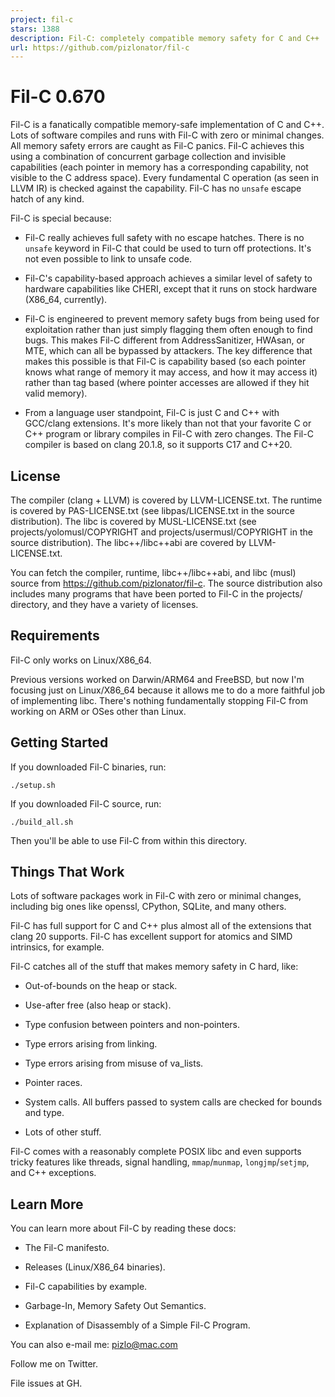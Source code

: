 ```yaml
---
project: fil-c
stars: 1388
description: Fil-C: completely compatible memory safety for C and C++
url: https://github.com/pizlonator/fil-c
---
```


Fil-C 0.670
===========

Fil-C is a fanatically compatible memory-safe implementation of C and C++. Lots of software compiles and runs with Fil-C with zero or minimal changes. All memory safety errors are caught as Fil-C panics. Fil-C achieves this using a combination of concurrent garbage collection and invisible capabilities (each pointer in memory has a corresponding capability, not visible to the C address space). Every fundamental C operation (as seen in LLVM IR) is checked against the capability. Fil-C has no `unsafe` escape hatch of any kind.

Fil-C is special because:

-   Fil-C really achieves full safety with no escape hatches. There is no `unsafe` keyword in Fil-C that could be used to turn off protections. It's not even possible to link to unsafe code.
    
-   Fil-C's capability-based approach achieves a similar level of safety to hardware capabilities like CHERI, except that it runs on stock hardware (X86\_64, currently).
    
-   Fil-C is engineered to prevent memory safety bugs from being used for exploitation rather than just simply flagging them often enough to find bugs. This makes Fil-C different from AddressSanitizer, HWAsan, or MTE, which can all be bypassed by attackers. The key difference that makes this possible is that Fil-C is capability based (so each pointer knows what range of memory it may access, and how it may access it) rather than tag based (where pointer accesses are allowed if they hit valid memory).
    
-   From a language user standpoint, Fil-C is just C and C++ with GCC/clang extensions. It's more likely than not that your favorite C or C++ program or library compiles in Fil-C with zero changes. The Fil-C compiler is based on clang 20.1.8, so it supports C17 and C++20.
    

License
-------

The compiler (clang + LLVM) is covered by LLVM-LICENSE.txt. The runtime is covered by PAS-LICENSE.txt (see libpas/LICENSE.txt in the source distribution). The libc is covered by MUSL-LICENSE.txt (see projects/yolomusl/COPYRIGHT and projects/usermusl/COPYRIGHT in the source distribution). The libc++/libc++abi are covered by LLVM-LICENSE.txt.

You can fetch the compiler, runtime, libc++/libc++abi, and libc (musl) source from https://github.com/pizlonator/fil-c. The source distribution also includes many programs that have been ported to Fil-C in the projects/ directory, and they have a variety of licenses.

Requirements
------------

Fil-C only works on Linux/X86\_64.

Previous versions worked on Darwin/ARM64 and FreeBSD, but now I'm focusing just on Linux/X86\_64 because it allows me to do a more faithful job of implementing libc. There's nothing fundamentally stopping Fil-C from working on ARM or OSes other than Linux.

Getting Started
---------------

If you downloaded Fil-C binaries, run:

```
./setup.sh
```

If you downloaded Fil-C source, run:

```
./build_all.sh
```

Then you'll be able to use Fil-C from within this directory.

Things That Work
----------------

Lots of software packages work in Fil-C with zero or minimal changes, including big ones like openssl, CPython, SQLite, and many others.

Fil-C has full support for C and C++ plus almost all of the extensions that clang 20 supports. Fil-C has excellent support for atomics and SIMD intrinsics, for example.

Fil-C catches all of the stuff that makes memory safety in C hard, like:

-   Out-of-bounds on the heap or stack.
    
-   Use-after free (also heap or stack).
    
-   Type confusion between pointers and non-pointers.
    
-   Type errors arising from linking.
    
-   Type errors arising from misuse of va\_lists.
    
-   Pointer races.
    
-   System calls. All buffers passed to system calls are checked for bounds and type.
    
-   Lots of other stuff.
    

Fil-C comes with a reasonably complete POSIX libc and even supports tricky features like threads, signal handling, `mmap`/`munmap`, `longjmp`/`setjmp`, and C++ exceptions.

Learn More
----------

You can learn more about Fil-C by reading these docs:

-   The Fil-C manifesto.
    
-   Releases (Linux/X86\_64 binaries).
    
-   Fil-C capabilities by example.
    
-   Garbage-In, Memory Safety Out Semantics.
    
-   Explanation of Disassembly of a Simple Fil-C Program.
    

You can also e-mail me: pizlo@mac.com

Follow me on Twitter.

File issues at GH.
